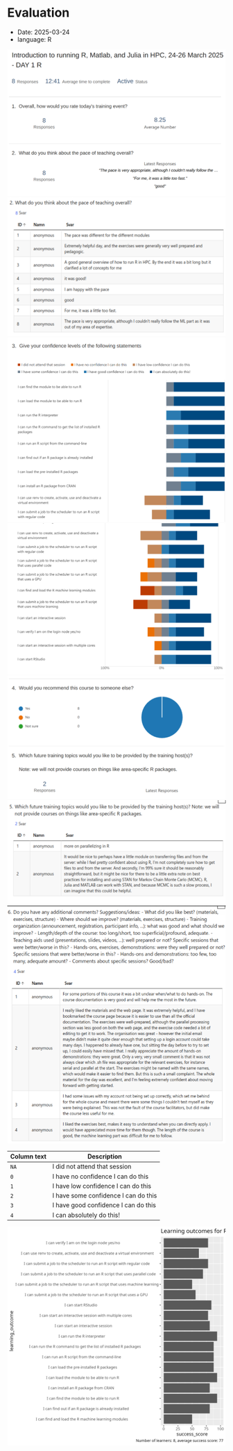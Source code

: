 # Evaluation

- Date: 2025-03-24
- language: R


![Question 1 results](question_1_results.png)
![Question 2 results](question_2_results.png)
![Question 3 results](question_3_results_1.png)
![Question 3 results](question_3_results_2.png)
![Question 4 results](question_4_results.png)
![Question 5 results](question_5_results.png)
![Question 6 results](question_6_results.png)


Column text|Description
-----------|----------------------------
`NA`       |I did not attend that session
`0`        |I have no confidence I can do this
`1`        |I have low confidence I can do this
`2`        |I have some confidence I can do this
`3`        |I have good confidence I can do this
`4`        |I can absolutely do this!

![Average learning outcomes per session](average_learning_outcome_per_question.png)
